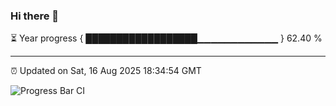 ### Hi there 👋

⏳ Year progress { ██████████████████▁▁▁▁▁▁▁▁▁▁▁▁ } 62.40 %

---

⏰ Updated on Sat, 16 Aug 2025 18:34:54 GMT

![Progress Bar CI](https://github.com/DhruviPatel157/GitHub-Actions-Demo/workflows/Progress%20Bar%20CI/badge.svg)
